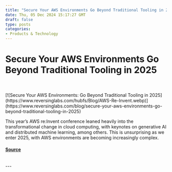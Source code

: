 ```yaml
---
title: "Secure Your AWS Environments Go Beyond Traditional Tooling in 2025"
date: Thu, 05 Dec 2024 15:17:27 GMT
draft: false
type: posts
categories: 
- Products & Technology
---
```

# Secure Your AWS Environments Go Beyond Traditional Tooling in 2025

<br/>

<br/>
[![Secure Your AWS Environments: Go Beyond Traditional Tooling in 2025](https://www.reversinglabs.com/hubfs/Blog/AWS-Re-Invent.webp)](https://www.reversinglabs.com/blog/secure-your-aws-environments-go-beyond-traditional-tooling-in-2025)

This year’s AWS re:Invent conference leaned heavily into the transformational change in cloud computing, with keynotes on generative AI and distributed machine learning, among others. This is unsurprising as we enter 2025, with AWS environments are becoming increasingly complex.

#### [Source](https://www.reversinglabs.com/blog/secure-your-aws-environments-go-beyond-traditional-tooling-in-2025)

<br/>
---
